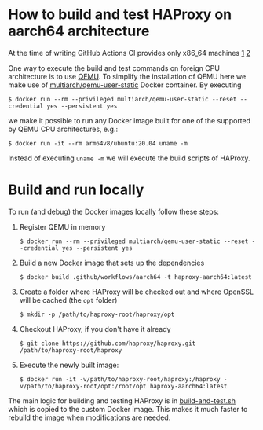 How to build and test HAProxy on aarch64 architecture
=======================================

At the time of writing GitHub Actions CI provides only x86_64 machines [1](https://help.github.com/en/actions/reference/virtual-environments-for-github-hosted-runners#about-github-hosted-runners) [2](https://docs.microsoft.com/en-us/azure/virtual-machines/dv2-dsv2-series#dsv2-series)


One way to execute the build and test commands on foreign CPU architecture
is to use [QEMU](https://www.qemu.org/).
To simplify the installation of QEMU here we make use of [multiarch/qemu-user-static](https://hub.docker.com/r/multiarch/qemu-user-static) Docker container.
By executing

    $ docker run --rm --privileged multiarch/qemu-user-static --reset --credential yes --persistent yes

we make it possible to run any Docker image built for one of the supported by QEMU CPU architectures, e.g.:

    $ docker run -it --rm arm64v8/ubuntu:20.04 uname -m

Instead of executing `uname -m` we will execute the build scripts of HAProxy. 


Build and run locally
=====================

To run (and debug) the Docker images locally follow these steps:

1. Register QEMU in memory

    `$ docker run --rm --privileged multiarch/qemu-user-static --reset --credential yes --persistent yes`

1. Build a new Docker image that sets up the dependencies

    `$ docker build .github/workflows/aarch64 -t haproxy-aarch64:latest`

1. Create a folder where HAProxy will be checked out and
where OpenSSL will be cached (the `opt` folder)

    `$ mkdir -p /path/to/haproxy-root/haproxy/opt`

1. Checkout HAProxy, if you don't have it already

    `$ git clone https://github.com/haproxy/haproxy.git /path/to/haproxy-root/haproxy`    

1. Execute the newly built image:

    `$ docker run -it -v/path/to/haproxy-root/haproxy:/haproxy -v/path/to/haproxy-root/opt:/root/opt haproxy-aarch64:latest`

The main logic for building and testing HAProxy is in [build-and-test.sh](./build-and-test.sh) which is copied to the custom Docker image. This makes it much faster to rebuild the image when modifications are needed.
